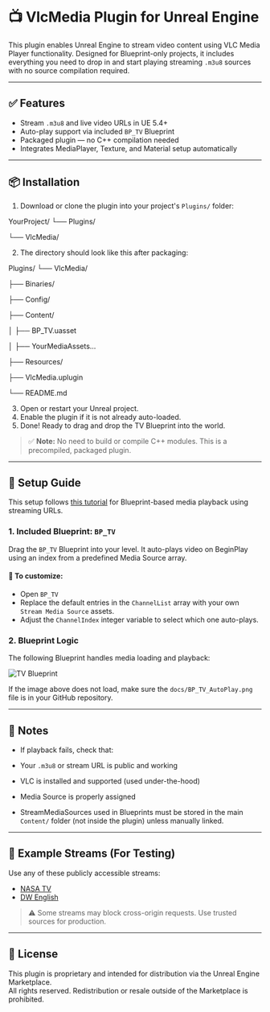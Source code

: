 # 📺 VlcMedia Plugin for Unreal Engine

This plugin enables Unreal Engine to stream video content using VLC Media Player functionality. Designed for Blueprint-only projects, it includes everything you need to drop in and start playing streaming `.m3u8` sources with no source compilation required.

---

## ✅ Features

- Stream `.m3u8` and live video URLs in UE 5.4+
- Auto-play support via included `BP_TV` Blueprint
- Packaged plugin — no C++ compilation needed
- Integrates MediaPlayer, Texture, and Material setup automatically

---

## 📦 Installation

1. Download or clone the plugin into your project's `Plugins/` folder:

YourProject/
└── Plugins/

└── VlcMedia/


2. The directory should look like this after packaging:

Plugins/
└── VlcMedia/

├── Binaries/

├── Config/

├── Content/

│ ├── BP_TV.uasset

│ ├── YourMediaAssets...

├── Resources/

├── VlcMedia.uplugin

└── README.md


3. Open or restart your Unreal project.
4. Enable the plugin if it is not already auto-loaded.
5. Done! Ready to drag and drop the TV Blueprint into the world.

> ✅ **Note:** No need to build or compile C++ modules. This is a precompiled, packaged plugin.

---

## 🧠 Setup Guide

This setup follows [this tutorial](https://www.youtube.com/watch?v=nNNzUf3zNjM&t=2s) for Blueprint-based media playback using streaming URLs.

### 1. Included Blueprint: `BP_TV`

Drag the `BP_TV` Blueprint into your level. It auto-plays video on BeginPlay using an index from a predefined Media Source array.

#### 🔧 To customize:
- Open `BP_TV`
- Replace the default entries in the `ChannelList` array with your own `Stream Media Source` assets.
- Adjust the `ChannelIndex` integer variable to select which one auto-plays.

### 2. Blueprint Logic

The following Blueprint handles media loading and playback:

![TV Blueprint](https://raw.githubusercontent.com/Jon1969Edwards/VlcMedia_UnrealEngine/main/docs/BP_TV_AutoPlay.png)

If the image above does not load, make sure the `docs/BP_TV_AutoPlay.png` file is in your GitHub repository.

---

## 📌 Notes

- If playback fails, check that:
- Your `.m3u8` or stream URL is public and working
- VLC is installed and supported (used under-the-hood)
- Media Source is properly assigned

- StreamMediaSources used in Blueprints must be stored in the main `Content/` folder (not inside the plugin) unless manually linked.

---

## 🧪 Example Streams (For Testing)

Use any of these publicly accessible streams:
- [NASA TV](https://nasatv-lh.akamaihd.net/i/NASA_101@319270/master.m3u8)
- [DW English](https://dwstream4-lh.akamaihd.net/i/dwstream4_live@123456/master.m3u8)

> ⚠️ Some streams may block cross-origin requests. Use trusted sources for production.

---

## 📃 License

This plugin is proprietary and intended for distribution via the Unreal Engine Marketplace.  
All rights reserved. Redistribution or resale outside of the Marketplace is prohibited.
